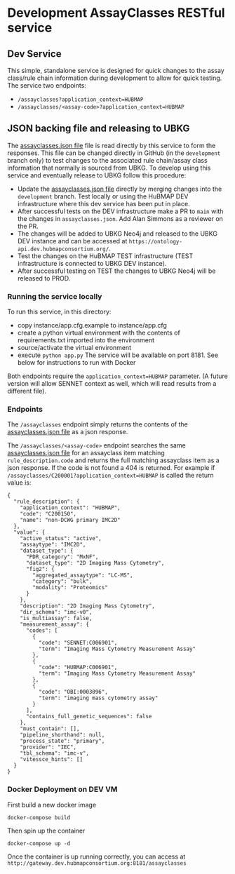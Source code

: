 # Development AssayClasses RESTful service

## Dev Service
This simple, standalone service is designed for quick changes to the assay class/rule chain information during development to allow for quick testing. The service two endpoints:
  - `/assayclasses?application_context=HUBMAP`
  - `/assayclasses/<assay-code>?application_context=HUBMAP`

## JSON backing file and releasing to UBKG
The [assayclasses.json file](https://github.com/x-atlas-consortia/dev-assay-class-api/blob/development/assayclasses.json) file is read directly by this service to form the responses.  This file can be changed directly in GitHub (in the `development` branch only) to test changes to the associated rule chain/assay class information that normally is sourced from UBKG. To develop using this service and eventually release to UBKG follow this procedure:
  - Update the [assayclasses.json file](https://github.com/x-atlas-consortia/dev-assay-class-api/blob/development/assayclasses.json) directly by merging changes into the `development` branch. Test locally or using the HuBMAP DEV infrastructure where this dev service has been put in place.
  - After successful tests on the DEV infrastructure make a PR to `main` with the changes in `assayclasses.json`. Add Alan Simmons as a reviewer on the PR.
  - The changes will be added to UBKG Neo4j and released to the UBKG DEV instance and can be accessed at `https://ontology-api.dev.hubmapconsortium.org/`.
  - Test the changes on the HuBMAP TEST infrastructure (TEST infrastructure is connected to UBKG DEV instance).
  - After successful testing on TEST the changes to UBKG Neo4j will be released to PROD.


### Running the service locally
To run this service, in this directory:
  - copy instance/app.cfg.example to instance/app.cfg
  - create a python virtual environment with the contents of requirements.txt imported into the environment
  - source/activate the virtual environment
  - execute `python app.py`
The service will be available on port 8181.
See below for instructions to run with Docker


Both endpoints require the `application_context=HUBMAP` parameter.  (A future version will allow SENNET context as well, which will read results from a different file).

### Endpoints
The `/assayclasses` endpoint simply returns the contents of the [assayclasses.json file](https://github.com/x-atlas-consortia/dev-assay-class-api/blob/development/assayclasses.json) as a json response.

The `/assayclasses/<assay-code>` endpoint searches the same [assayclasses.json file](https://github.com/x-atlas-consortia/dev-assay-class-api/blob/development/assayclasses.json) for an assayclass item matching `rule_description.code` and returns the full matching assayclass item as a json response.  If the code is not found a 404 is returned. For example if `/assayclasses/C200001?application_context=HUBMAP` is called the return value is:

```
{
  "rule_description": {
    "application_context": "HUBMAP",
    "code": "C200150",
    "name": "non-DCWG primary IMC2D"
  },
  "value": {
    "active_status": "active",
    "assaytype": "IMC2D",
    "dataset_type": {
      "PDR_category": "MxNF",
      "dataset_type": "2D Imaging Mass Cytometry",
      "fig2": {
        "aggregated_assaytype": "LC-MS",
        "category": "bulk",
        "modality": "Proteomics"
      }
    },
    "description": "2D Imaging Mass Cytometry",
    "dir_schema": "imc-v0",
    "is_multiassay": false,
    "measurement_assay": {
      "codes": [
        {
          "code": "SENNET:C006901",
          "term": "Imaging Mass Cytometry Measurement Assay"
        },
        {
          "code": "HUBMAP:C006901",
          "term": "Imaging Mass Cytometry Measurement Assay"
        },
        {
          "code": "OBI:0003096",
          "term": "imaging mass cytometry assay"
        }
      ],
      "contains_full_genetic_sequences": false
    },
    "must_contain": [],
    "pipeline_shorthand": null,
    "process_state": "primary",
    "provider": "IEC",
    "tbl_schema": "imc-v",
    "vitessce_hints": []
  }
}
```

### Docker Deployment on DEV VM

First build a new docker image
```
docker-compose build
```

Then spin up the container
```
docker-compose up -d
```

Once the container is up running correctly, you can access at `http://gateway.dev.hubmapconsortium.org:8181/assayclasses`
